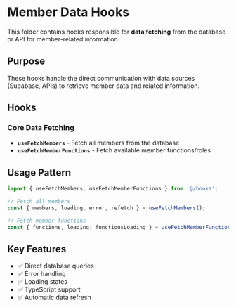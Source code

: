 # Member Data Hooks

This folder contains hooks responsible for **data fetching** from the database or API for member-related information.

## Purpose
These hooks handle the direct communication with data sources (Supabase, APIs) to retrieve member data and related information.

## Hooks

### Core Data Fetching
- **`useFetchMembers`** - Fetch all members from the database
- **`useFetchMemberFunctions`** - Fetch available member functions/roles

## Usage Pattern
```typescript
import { useFetchMembers, useFetchMemberFunctions } from '@/hooks';

// Fetch all members
const { members, loading, error, refetch } = useFetchMembers();

// Fetch member functions
const { functions, loading: functionsLoading } = useFetchMemberFunctions();
```

## Key Features
- ✅ Direct database queries
- ✅ Error handling
- ✅ Loading states
- ✅ TypeScript support
- ✅ Automatic data refresh
